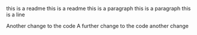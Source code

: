 this is a readme
this is a readme
this is a paragraph
this is a paragraph
this is a line

Another change to the code
A further change to the code
another change
